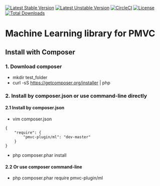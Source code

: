[![Latest Stable Version](https://poser.pugx.org/pmvc-plugin/ml/v/stable)](https://packagist.org/packages/pmvc-plugin/ml) 
[![Latest Unstable Version](https://poser.pugx.org/pmvc-plugin/ml/v/unstable)](https://packagist.org/packages/pmvc-plugin/ml) 
[![CircleCI](https://circleci.com/gh/pmvc-plugin/ml/tree/master.svg?style=svg)](https://circleci.com/gh/pmvc-plugin/ml/tree/master)
[![License](https://poser.pugx.org/pmvc-plugin/ml/license)](https://packagist.org/packages/pmvc-plugin/ml)
[![Total Downloads](https://poser.pugx.org/pmvc-plugin/ml/downloads)](https://packagist.org/packages/pmvc-plugin/ml) 

Machine Learning library for PMVC 
===============

## Install with Composer
### 1. Download composer
   * mkdir test_folder
   * curl -sS https://getcomposer.org/installer | php

### 2. Install by composer.json or use command-line directly
#### 2.1 Install by composer.json
   * vim composer.json
```
{
    "require": {
        "pmvc-plugin/ml": "dev-master"
    }
}
```
   * php composer.phar install

#### 2.2 Or use composer command-line
   * php composer.phar require pmvc-plugin/ml


